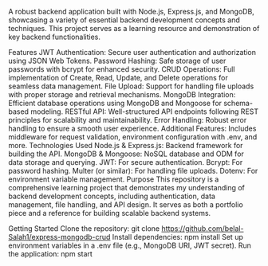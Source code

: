 A robust backend application built with Node.js, Express.js, and MongoDB, showcasing a variety of essential backend development concepts and techniques. This project serves as a learning resource and demonstration of key backend functionalities.

Features
JWT Authentication: Secure user authentication and authorization using JSON Web Tokens.
Password Hashing: Safe storage of user passwords with bcrypt for enhanced security.
CRUD Operations: Full implementation of Create, Read, Update, and Delete operations for seamless data management.
File Upload: Support for handling file uploads with proper storage and retrieval mechanisms.
MongoDB Integration: Efficient database operations using MongoDB and Mongoose for schema-based modeling.
RESTful API: Well-structured API endpoints following REST principles for scalability and maintainability.
Error Handling: Robust error handling to ensure a smooth user experience.
Additional Features: Includes middleware for request validation, environment configuration with .env, and more.
Technologies Used
Node.js & Express.js: Backend framework for building the API.
MongoDB & Mongoose: NoSQL database and ODM for data storage and querying.
JWT: For secure authentication.
Bcrypt: For password hashing.
Multer (or similar): For handling file uploads.
Dotenv: For environment variable management.
Purpose
This repository is a comprehensive learning project that demonstrates my understanding of backend development concepts, including authentication, data management, file handling, and API design. It serves as both a portfolio piece and a reference for building scalable backend systems.

Getting Started
Clone the repository: git clone https://github.com/belal-Salah1/express-mongodb-crud
Install dependencies: npm install
Set up environment variables in a .env file (e.g., MongoDB URI, JWT secret).
Run the application: npm start
